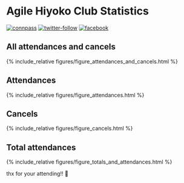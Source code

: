 # Agile Hiyoko Club Statistics
[![connpass](https://img.shields.io/badge/connpass-agile--hiyoko--club.connpass.com-red)](https://agile-hiyoko-club.connpass.com/)
[![twitter-follow](https://img.shields.io/twitter/follow/AgileHiyoko?color=1DA1F2&logo=twitter&style=popout)](https://twitter.com/intent/follow?screen_name=AgileHiyoko)
[![facebook](https://img.shields.io/badge/facebook-agile--hiyoko--club-%234267B2)](https://www.facebook.com/groups/1462866470644181)


## All attendances and cancels
{% include_relative figures/figure_attendances_and_cancels.html %}

## Attendances
{% include_relative figures/figure_attendances.html %}

## Cancels
{% include_relative figures/figure_cancels.html %}

## Total attendances
{% include_relative figures/figure_totals_and_attendances.html %}

thx for your attending!! :tada:
